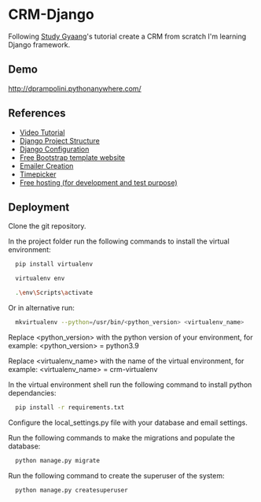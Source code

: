
# CRM-Django

Following [Study Gyaang](https://studygyaan.com/django)'s tutorial create a CRM from scratch I'm learning Django framework.

## Demo

http://dprampolini.pythonanywhere.com/

## References

 - [Video Tutorial](https://www.youtube.com/watch?v=H2lWpstb2WE&list=PLSPMgrv4IuJ4WLURdlzKNx4sgsyqW8d5q&index=2)
 - [Django Project Structure](https://studygyaan.com/django/best-practice-to-structure-django-project-directories-and-files)
 - [Django Configuration](https://studygyaan.com/django/django-best-practice-configuring-settings-file)
 - [Free Bootstrap template website](https://startbootstrap.com/)
 - [Emailer Creation](https://studygyaan.com/django/how-to-send-email-in-django)
 - [Timepicker](https://trentrichardson.com/examples/timepicker)
 - [Free hosting (for development and test purpose)](https://www.pythonanywhere.com/)

 

## Deployment

Clone the git repository.

In the project folder run the following commands to install the virtual environment: 
```bash
  pip install virtualenv

  virtualenv env

  .\env\Scripts\activate
```

Or in alternative run:
```bash
  mkvirtualenv --python=/usr/bin/<python_version> <virtualenv_name>
```
Replace <python_version> with the python version of your environment, for example:
<python_version> = python3.9

Replace <virtualenv_name> with the name of the virtual environment, for example:
<virtualenv_name> = crm-virtualenv

In the virtual environment shell run the following command to install python dependancies:
```bash
  pip install -r requirements.txt
```

Configure the local_settings.py file with your database and email settings.

Run the following commands to make the migrations and populate the database:
```bash
  python manage.py migrate
```

Run the following command to create the superuser of the system:
```bash
  python manage.py createsuperuser
```
